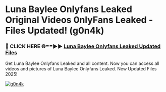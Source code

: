 # Luna Baylee Onlyfans Leaked Original Videos 0nlyFans Leaked - Files Updated! (g0n4k)

<h3>🔴 CLICK HERE 🌐==►► <a href="https://tinyurl.com/ms9xzufz" rel="nofollow">Luna Baylee Onlyfans Leaked Updated Files</a></h3>

Get Luna Baylee Onlyfans Leaked and all content. Now you can access all videos and pictures of Luna Baylee Onlyfans Leaked. New Updated Files 2025!

[![g0n4k](https://i.imgur.com/PQ7UWWw.gif)](https://tinyurl.com/ms9xzufz)
